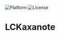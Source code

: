 ![Platform](https://img.shields.io/badge/platform-iOS-green.svg)
![License](https://img.shields.io/badge/License-MIT%20License-orange.svg)

LCKaxanote
==========
